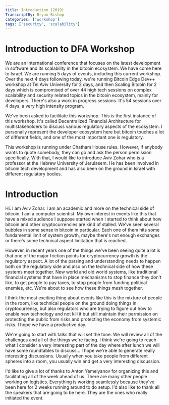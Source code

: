 ```yaml
---
title: Introduction (2019)
TranscriptBy: Bryan Bishop
categories: ['workshop']
tags: ['security', 'scalability']
---
```


# Introduction to DFA Workshop

We are an international conference that focuses on the latest development in software and its scalability in the bitcoin ecosystem. We have come here to Israel. We are running 5 days of events, including this current workshop. Over the next 4 days following today, we're running Bitcoin Edge Dev++ workshop at Tel Aviv University for 2 days, and then Scaling Bitcoin for 2 days which is compromised of over 44 high tech sessions on complex scalability and security related topics in the bitcoin ecosystem, mainly for developers. There's also a work in progress sessions. It's 54 sessions over 4 days, a very high intensity program.

We've been asked to facilitate this workshop. This is the first instance of this workshop. It's called Decentralized Financial Architecture for multistakeholders to discuss various regulatory aspects of the ecosystem. I personally represent the developer ecosystem here but bitcoin touches a lot of different fields, and one of the most important one is regulatory.

This workshop is running under Chatham House rules. However, if anybody wants to quote somebody, they can go and ask the person permission specifically. With that, I would like to introduce Aviv Zohar who is a professor at the Hebrew University of Jerulasem. He has been involved in bitcoin tech development and has also been on the ground in Israel with different regulatory bodies.

# Introduction

Hi. I am Aviv Zohar. I am an academic and more on the technical side of bitcoin. I am a computer scientist. My own interest in events like this that have a mixed audience I suppose started when I started to think about how bitcoin and other cryptocurrencies are kind of stalled. We've seen several bubbles in some sense in bitcoin in particular. Each one of them hits some fundamental limit of system growth, maybe there's not enough exchanges or there's some technical aspect limitation that is reached.

However, in recent years one of the things we've been seeing quite a lot is that one of the major friction points for cryptocurrency growth is the regulatory aspect. A lot of the parsing and understanding needs to happen both on the regulatory side and also on the technical side of how these systems meet together. New world and old world systems, like traditional financial systems that have in place mechanisms to stop finance they don't like, to get people to pay taxes, to stop people from funding political enemies, etc. We're about to see how these things mesh together.

I think the most exciting thing about events like this is the mixture of people in the room, like technical people on the ground doing things in cryptocurrency, but also regulators who are trying to figure out how to enable new technology and not kill it but still maintain their permission on protecting the public from risks and protecting the economy from systemic risks. I hope we have a productive day.

We're going to start with talks that will set the tone. We will review all of the challenges and all of the things we're facing. I think we're going to reach what I consider a very interesting part of the day where after lunch we will have some roundtables to discuss... I hope we're able to generate really interesting discussions. Usually when you take people from different spheres into a room, you usually win and get a very interesting discussion.

I'd like to give a lot of thanks to Anton Yemelyanov for organizing this and facilitating all of the week ahead of us. There are many other people working on logistics. Everything is working seamlessly because they've been here for 2 weeks running around to do setup. I'd also like to thank all the speakers that are going to be here. They are the ones who really initiated the event.

